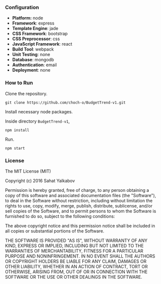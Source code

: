 ### Configuration
- **Platform:** node
- **Framework**: express
- **Template Engine**: jade
- **CSS Framework**: bootstrap
- **CSS Preprocessor**: css
- **JavaScript Framework**: react
- **Build Tool**: webpack
- **Unit Testing**: none
- **Database**: mongodb
- **Authentication**: email
- **Deployment**: none

### How to Run
Clone the repository.
```
git clone https://github.com/choch-o/BudgetTrend-v1.git
```
Install necessary node packages.

Inside directory `BudgetTrend-v1`,
```
npm install
```
Run.
```
npm start
```

### License
The MIT License (MIT)

Copyright (c) 2016 Sahat Yalkabov

Permission is hereby granted, free of charge, to any person obtaining a copy of this software and associated documentation files (the "Software"), to deal in the Software without restriction, including without limitation the rights to use, copy, modify, merge, publish, distribute, sublicense, and/or sell copies of the Software, and to permit persons to whom the Software is furnished to do so, subject to the following conditions:

The above copyright notice and this permission notice shall be included in all copies or substantial portions of the Software.

THE SOFTWARE IS PROVIDED "AS IS", WITHOUT WARRANTY OF ANY KIND, EXPRESS OR IMPLIED, INCLUDING BUT NOT LIMITED TO THE WARRANTIES OF MERCHANTABILITY, FITNESS FOR A PARTICULAR PURPOSE AND NONINFRINGEMENT. IN NO EVENT SHALL THE AUTHORS OR COPYRIGHT HOLDERS BE LIABLE FOR ANY CLAIM, DAMAGES OR OTHER LIABILITY, WHETHER IN AN ACTION OF CONTRACT, TORT OR OTHERWISE, ARISING FROM, OUT OF OR IN CONNECTION WITH THE SOFTWARE OR THE USE OR OTHER DEALINGS IN THE SOFTWARE.
